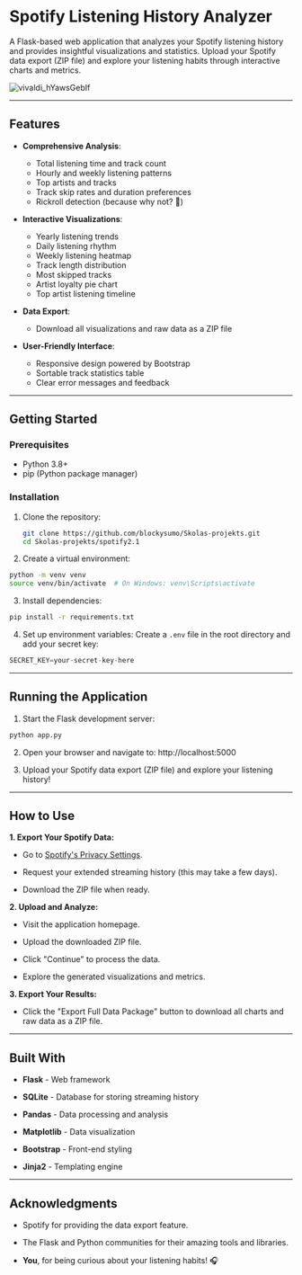# Spotify Listening History Analyzer

A Flask-based web application that analyzes your Spotify listening history and provides insightful visualizations and statistics. Upload your Spotify data export (ZIP file) and explore your listening habits through interactive charts and metrics.

![vivaldi_hYawsGebIf](https://github.com/user-attachments/assets/4cdddf66-be5c-43f0-83aa-0f0b5e453588)

---


## Features

- **Comprehensive Analysis**:
  - Total listening time and track count
  - Hourly and weekly listening patterns
  - Top artists and tracks
  - Track skip rates and duration preferences
  - Rickroll detection (because why not? 🎵)

- **Interactive Visualizations**:
  - Yearly listening trends
  - Daily listening rhythm
  - Weekly listening heatmap
  - Track length distribution
  - Most skipped tracks
  - Artist loyalty pie chart
  - Top artist listening timeline

- **Data Export**:
  - Download all visualizations and raw data as a ZIP file

- **User-Friendly Interface**:
  - Responsive design powered by Bootstrap
  - Sortable track statistics table
  - Clear error messages and feedback

---

## Getting Started

### Prerequisites

- Python 3.8+
- pip (Python package manager)

### Installation

1. Clone the repository:
   ```bash
   git clone https://github.com/blockysumo/Skolas-projekts.git
   cd Skolas-projekts/spotify2.1

2. Create a virtual environment:

```bash
python -m venv venv
source venv/bin/activate  # On Windows: venv\Scripts\activate
```
3. Install dependencies:

```bash
pip install -r requirements.txt
```
4. Set up environment variables:
Create a `.env` file in the root directory and add your secret key:
```py
SECRET_KEY=your-secret-key-here
```

---

## Running the Application
1. Start the Flask development server:

```bash
python app.py
```
2. Open your browser and navigate to:
http://localhost:5000

3. Upload your Spotify data export (ZIP file) and explore your listening history!

---

## How to Use
**1. Export Your Spotify Data:**

  - Go to [Spotify's Privacy Settings](https://www.spotify.com/account/privacy/).
  
  - Request your extended streaming history (this may take a few days).
  
  - Download the ZIP file when ready.

  **2. Upload and Analyze:**

  - Visit the application homepage.
  
  - Upload the downloaded ZIP file.
  
  - Click "Continue" to process the data.
  
  - Explore the generated visualizations and metrics.

  **3. Export Your Results:**

  - Click the "Export Full Data Package" button to download all charts and raw data as a ZIP file.

---

## Built With
- **Flask** - Web framework

- **SQLite** - Database for storing streaming history

- **Pandas** - Data processing and analysis

- **Matplotlib** - Data visualization

- **Bootstrap** - Front-end styling

- **Jinja2** - Templating engine

---

## Acknowledgments
- Spotify for providing the data export feature.

- The Flask and Python communities for their amazing tools and libraries.

- **You**, for being curious about your listening habits! 🎧
